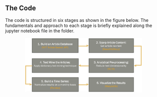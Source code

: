 ## The Code

The code is structured in six stages as shown in the figure below. The fundamentals and approach to each stage is briefly explained along the jupyter notebook file in the folder.

<p align="center">
  <img src = "Algorithm.png" height = "75%" width = "75%">
</p>
